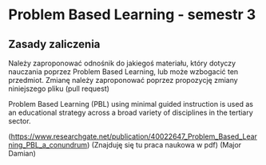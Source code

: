 # Problem Based Learning - semestr 3

## Zasady zaliczenia
Należy zaproponować odnośnik do jakiegoś materiału, który dotyczy nauczania poprzez Problem Based Learning, lub może wzbogacić ten przedmiot.
Zmianę należy zaproponować poprzez propozycję zmiany niniejszego pliku (pull request)

Problem Based Learning (PBL) using minimal guided instruction is used as an educational strategy 
across a broad variety of disciplines in the tertiary sector.

(https://www.researchgate.net/publication/40022647_Problem_Based_Learning_PBL_a_conundrum) (Znajduję się tu praca naukowa w pdf) (Major Damian)


